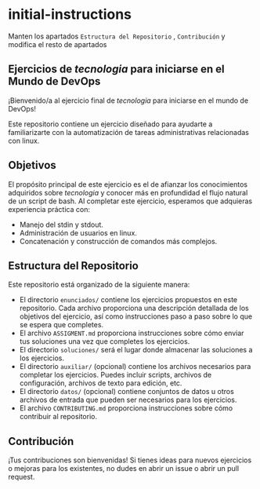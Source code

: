 # initial-instructions

Manten los apartados `Estructura del Repositorio` , `Contribución` y modifica el resto de apartados


## Ejercicios de _tecnologia_ para iniciarse en el Mundo de DevOps

¡Bienvenido/a al ejercicio final de _tecnologia_ para iniciarse en el mundo de DevOps!

Este repositorio contiene un ejercicio diseñado para ayudarte a familiarizarte con la automatización de tareas administrativas relacionadas con linux.  

## Objetivos

El propósito principal de este ejercicio es el de afianzar los conocimientos adquiridos sobre _tecnologia_ y conocer más en profundidad el flujo natural de un script de bash. Al completar este ejercicio, esperamos que adquieras experiencia práctica con:

- Manejo del stdin y stdout.
- Administración de usuarios en linux.
- Concatenación y construcción de comandos más complejos.

## Estructura del Repositorio

Este repositorio está organizado de la siguiente manera:


- El directorio `enunciados/` contiene los ejercicios propuestos en este repositorio. Cada archivo proporciona una descripción detallada de los objetivos del ejercicio, así como instrucciones paso a paso sobre lo que se espera que completes.
- El archivo `ASSIGMENT.md` proporciona instrucciones sobre cómo enviar tus soluciones una vez que completes los ejercicios.
- El directorio `soluciones/` será el lugar donde almacenar las soluciones a los ejercicios.
- El directorio `auxiliar/` (opcional) contiene los archivos necesarios para completar los ejercicios. Puedes incluir scripts, archivos de configuración, archivos de texto para edición, etc.
- El directorio `datos/` (opcional) contiene conjuntos de datos u otros archivos de entrada que pueden ser necesarios para los ejercicios.
- El archivo `CONTRIBUTING.md` proporciona instrucciones sobre cómo contribuir al repositorio.

## Contribución

¡Tus contribuciones son bienvenidas! Si tienes ideas para nuevos ejercicios o mejoras para los existentes, no dudes en abrir un issue o abrir un pull request.
